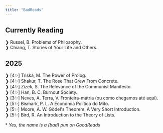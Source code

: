 ```yaml
---
title: "BadReads"
---
```


## Currently Reading
❯ Russel, B. Problems of Philosophy.   
❯ Chiang, T. Stories of Your Life and Others.  

## 2025
❯ [4✨] Triska, M. The Power of Prolog.   
❯ [4✨] Shakur, T. The Rose That Grew From Concrete.  
❯ [4✨] Zizek, S. The Relevance of the Communist Manifesto.  
❯ [4✨] Han, B. C. Burnout Society.   
❯ [3✨] Neves, A. Terra, V. Fronteira-mátria (ou como chegamos até aqui).  
❯ [5✨] Bismark, P. L. A Economia Política do Mito.  
❯ [5✨] Moore, A. W. Gödel's Theorem: A Very Short Introduction.   
❯ [5✨] Bird, R. An Introduction to the Theory of Lists.  

\* *Yes, the name is a (bad) pun on GoodReads*
